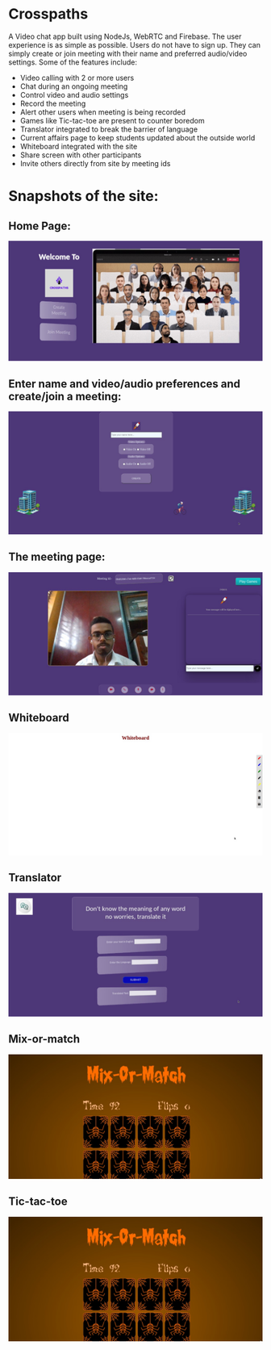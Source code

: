 # Crosspaths
A Video chat app built using NodeJs, WebRTC and Firebase. The user experience is as simple as possible. Users do not have to sign up. They can simply create or join meeting with their name and preferred audio/video settings. Some of the features include:
- Video calling with 2 or more users
- Chat during an ongoing meeting 
- Control video and audio settings
- Record the meeting
- Alert other users when meeting is being recorded
- Games like Tic-tac-toe are present to counter boredom
- Translator integrated to break the barrier of language
- Current affairs page to keep students updated about the outside world
- Whiteboard integrated with the site
- Share screen with other participants
- Invite others directly from site by meeting ids

# Snapshots of the site: 
## Home Page:
<img src='/screenshots/ss1.jpeg'/>

## Enter name and video/audio preferences and create/join a meeting:
<img src='/screenshots/ss2.jpeg'/>

## The meeting page: 
<img src='/screenshots/ss3.jpeg'/>

## Whiteboard
<img src='/screenshots/ss4.jpeg'/>

## Translator
<img src='/screenshots/ss5.jpeg'/>

## Mix-or-match
<img src='/screenshots/ss6.jpeg'/>

## Tic-tac-toe
<img src='/screenshots/ss6.jpeg'/>
